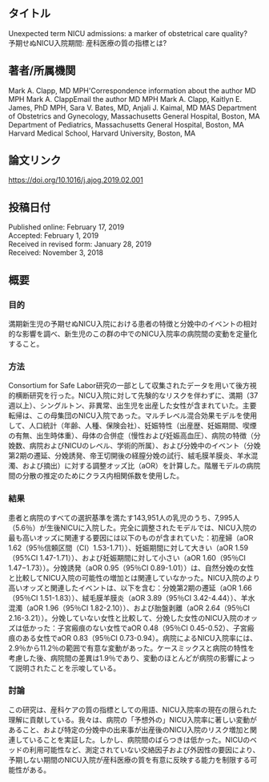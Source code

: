 ## タイトル
Unexpected term NICU admissions: a marker of obstetrical care quality?  
予期せぬNICU入院期間: 産科医療の質の指標とは?

## 著者/所属機関
Mark A. Clapp, MD MPH'Correspondence information about the author MD MPH Mark A. ClappEmail the author MD MPH Mark A. Clapp, Kaitlyn E. James, PhD MPH, Sara V. Bates, MD, Anjali J. Kaimal, MD MAS
Department of Obstetrics and Gynecology, Massachusetts General Hospital, Boston, MA
Department of Pediatrics, Massachusetts General Hospital, Boston, MA
Harvard Medical School, Harvard University, Boston, MA

## 論文リンク
https://doi.org/10.1016/j.ajog.2019.02.001

## 投稿日付
Published online: February 17, 2019  
Accepted: February 1, 2019  
Received in revised form: January 28, 2019  
Received: November 3, 2018

## 概要
### 目的
満期新生児の予期せぬNICU入院における患者の特徴と分娩中のイベントの相対的な影響を調べ、新生児のこの群の中でのNICU入院率の病院間の変動を定量化すること。

### 方法
Consortium for Safe Labor研究の一部として収集されたデータを用いて後方視的横断研究を行った。NICU入院に対して先験的なリスクを伴わずに、満期（37週以上）、シングルトン、非異常、出生児を出産した女性が含まれていた。主要転帰は、この母集団のNICU入院であった。マルチレベル混合効果モデルを使用して、人口統計（年齢、人種、保険会社）、妊娠特性（出産歴、妊娠期間、喫煙の有無、出生時体重）、母体の合併症（慢性および妊娠高血圧）、病院の特徴（分娩数、病院およびNICUのレベル、学術的所属）、および分娩中のイベント（分娩第2期の遷延、分娩誘発、帝王切開後の経膣分娩の試行、絨毛膜羊膜炎、羊水混濁、および摘出）に対する調整オッズ比（aOR）を計算した。階層モデルの病院間の分散の推定のためにクラス内相関係数を使用した。

### 結果
患者と病院のすべての選択基準を満たす143,951人の乳児のうち、7,995人（5.6％）が生後NICUに入院した。完全に調整されたモデルでは、NICU入院の最も高いオッズに関連する要因には以下のものが含まれていた：初産婦（aOR 1.62（95％信頼区間（CI）1.53-1.71））、妊娠期間に対して大きい（aOR 1.59（95%CI 1.47-1.71））、および妊娠期間に対して小さい（aOR 1.60（95％CI 1.47−1.73））。分娩誘発（aOR 0.95（95％CI 0.89-1.01））は、自然分娩の女性と比較してNICU入院の可能性の増加とは関連していなかった。NICU入院のより高いオッズと関連したイベントは、以下を含む：分娩第2期の遷延（aOR 1.66（95％CI 1.51-1.83））、絨毛膜羊膜炎（aOR 3.89（95％CI 3.42-4.44））、羊水混濁（aOR 1.96（95％CI 1.82-2.10））、および胎盤剥離（aOR 2.64（95％CI 2.16-3.21））。分娩していない女性と比較して、分娩した女性のNICU入院のオッズは低かった：子宮瘢痕のない女性でaOR 0.48（95％CI 0.45-0.52）、子宮瘢痕のある女性でaOR 0.83（95％CI 0.73-0.94）。病院によるNICU入院率には、2.9％から11.2％の範囲で有意な変動があった。ケースミックスと病院の特性を考慮した後、病院間の差異は1.9％であり、変動のほとんどが病院の影響によって説明されたことを示唆している。

### 討論
この研究は、産科ケアの質の指標としての用語、NICU入院率の現在の限られた理解に貢献している。我々は、病院の「予想外の」NICU入院率に著しい変動があること、および特定の分娩中の出来事が出産後のNICU入院のリスク増加と関連していることを実証した。しかし、病院間のばらつきは低かった。NICUのベッドの利用可能性など、測定されていない交絡因子および外因性の要因により、予期しない期間のNICU入院が産科医療の質を有意に反映する能力を制限する可能性がある。
